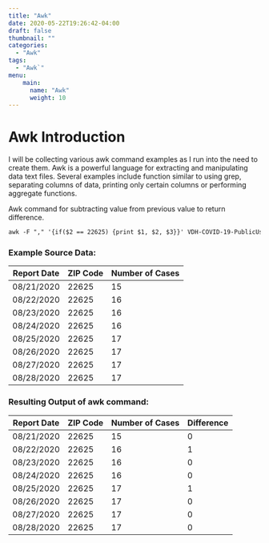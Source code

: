 ```yaml
---
title: "Awk"
date: 2020-05-22T19:26:42-04:00
draft: false
thumbnail: ""
categories:
  - "Awk"
tags:
  - "Awk`"
menu:
    main:
      name: "Awk"
      weight: 10
---
```


# Awk Introduction

I will be collecting various awk command examples as I run into the need to create them.  Awk is a powerful language for extracting and manipulating data text files. Several examples include function similar to using grep, separating columns of data, printing only certain columns or performing aggregate functions.

Awk command for subtracting value from previous value to return difference.

```html
awk -F "," '{if($2 == 22625) {print $1, $2, $3}}' VDH-COVID-19-PublicUseDataset-ZIPCode.csv | awk 'NR==1{p=$3;next}{print $1, $2, $3, $3-p; p=$3}END{print p}'
```
### Example Source Data:

| Report Date |	ZIP Code | Number of Cases |
| ----------- | --------- | --------------- |
| 08/21/2020  |	22625	   | 15              |
| 08/22/2020  |	22625	   | 16              |
| 08/23/2020  |	22625	   | 16              |
| 08/24/2020  |	22625	   | 16              |
| 08/25/2020  |	22625	   | 17              |
| 08/26/2020  |	22625	   | 17              |
| 08/27/2020  |	22625	   | 17              |
| 08/28/2020  |	22625	   | 17              |

### Resulting Output of awk command:

| Report Date |	ZIP Code | Number of Cases | Difference |
|----------- | --------- | --------------- | ---------- |
| 08/21/2020  |	22625	   | 15              | 0          |
| 08/22/2020  |	22625	   | 16              | 1          |
| 08/23/2020  |	22625	   | 16              | 0          |
| 08/24/2020  |	22625	   | 16              | 0          |
| 08/25/2020  |	22625	   | 17              | 1          |
| 08/26/2020  |	22625	   | 17              | 0          |
| 08/27/2020  |	22625	   | 17              | 0          |
| 08/28/2020  |	22625	   | 17              | 0          |
